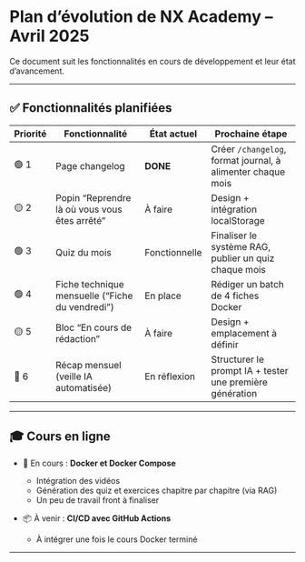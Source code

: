 # Plan d’évolution de NX Academy – Avril 2025

Ce document suit les fonctionnalités en cours de développement et leur état d’avancement.

---

## ✅ Fonctionnalités planifiées

| Priorité | Fonctionnalité                                      | État actuel             | Prochaine étape                                           |
|----------|------------------------------------------------------|--------------------------|------------------------------------------------------------|
| 🟢 1     | Page changelog                                       | **DONE**                  | Créer `/changelog`, format journal, à alimenter chaque mois |
| 🟡 2     | Popin “Reprendre là où vous vous êtes arrêté”        | À faire                  | Design + intégration localStorage                          |
| 🟢 3     | Quiz du mois                                         | Fonctionnelle            | Finaliser le système RAG, publier un quiz chaque mois      |
| 🟢 4     | Fiche technique mensuelle (“Fiche du vendredi”)     | En place                 | Rédiger un batch de 4 fiches Docker                        |
| 🟡 5     | Bloc “En cours de rédaction”                         | À faire                  | Design + emplacement à définir                             |
| 🧪 6     | Récap mensuel (veille IA automatisée)                | En réflexion             | Structurer le prompt IA + tester une première génération   |

---

## 🎓 Cours en ligne

- 🔧 En cours : **Docker et Docker Compose**
  - Intégration des vidéos
  - Génération des quiz et exercices chapitre par chapitre (via RAG)
  - Un peu de travail front à finaliser

- 📦 À venir : **CI/CD avec GitHub Actions**
  - À intégrer une fois le cours Docker terminé

---
